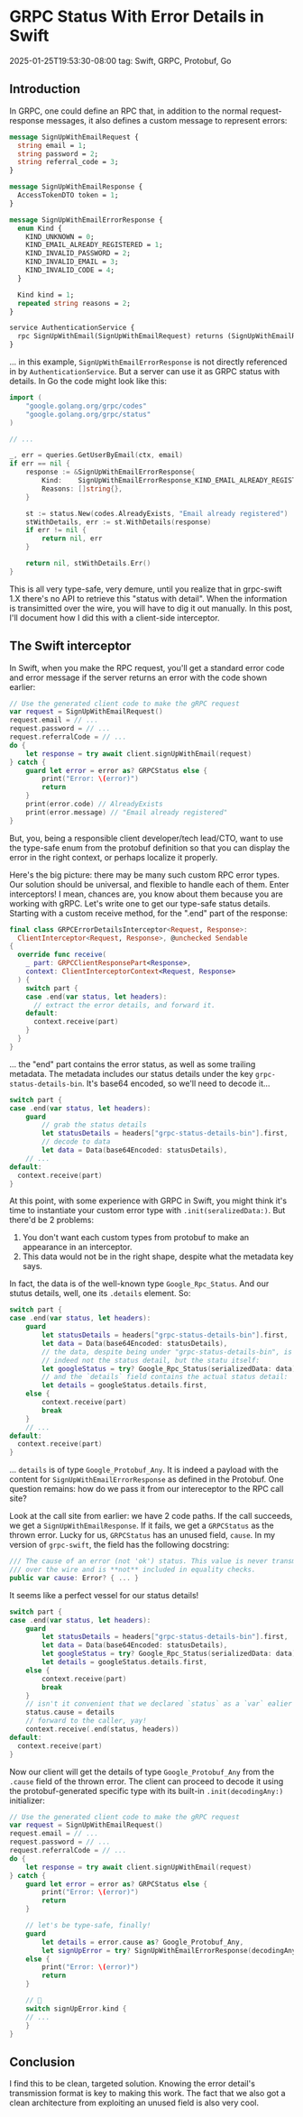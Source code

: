 # GRPC Status With Error Details in Swift
2025-01-25T19:53:30-08:00
tag: Swift, GRPC, Protobuf, Go

## Introduction

In GRPC, one could define an RPC that, in addition to the normal
request-response messages, it also defines a custom message to represent errors:


```proto
message SignUpWithEmailRequest {
  string email = 1;
  string password = 2;
  string referral_code = 3;
}

message SignUpWithEmailResponse {
  AccessTokenDTO token = 1;
}

message SignUpWithEmailErrorResponse {
  enum Kind {
    KIND_UNKNOWN = 0;
    KIND_EMAIL_ALREADY_REGISTERED = 1;
    KIND_INVALID_PASSWORD = 2;
    KIND_INVALID_EMAIL = 3;
    KIND_INVALID_CODE = 4;
  }

  Kind kind = 1;
  repeated string reasons = 2;
}

service AuthenticationService {
  rpc SignUpWithEmail(SignUpWithEmailRequest) returns (SignUpWithEmailResponse) {}
}
```

... in this example, `SignUpWithEmailErrorResponse` is not directly referenced
in by `AuthenticationService`. But a server can use it as GRPC status with
details. In Go the code might look like this:

```go
import (
	"google.golang.org/grpc/codes"
	"google.golang.org/grpc/status"
)

// ...

_, err = queries.GetUserByEmail(ctx, email)
if err == nil {
    response := &SignUpWithEmailErrorResponse{
        Kind:    SignUpWithEmailErrorResponse_KIND_EMAIL_ALREADY_REGISTERED,
        Reasons: []string{},
    }

    st := status.New(codes.AlreadyExists, "Email already registered")
    stWithDetails, err := st.WithDetails(response)
    if err != nil {
        return nil, err
    }

    return nil, stWithDetails.Err()
}
```

This is all very type-safe, very demure, until you realize that in grpc-swift
1.X there's no API to retrieve this "status with detail". When the information
is transimitted over the wire, you will have to dig it out manually. In this
post, I'll document how I did this with a client-side interceptor.

## The Swift interceptor

In Swift, when you make the RPC request, you'll get a standard error code and
error message if the server returns an error with the code shown earlier:

```swift
// Use the generated client code to make the gRPC request
var request = SignUpWithEmailRequest()
request.email = // ...
request.password = // ...
request.referralCode = // ...
do {
    let response = try await client.signUpWithEmail(request)
} catch {
    guard let error = error as? GRPCStatus else {
        print("Error: \(error)")
        return
    }
    print(error.code) // AlreadyExists
    print(error.message) // "Email already registered"
}
```

But, you, being a responsible client developer/tech lead/CTO, want to use the
type-safe enum from the protobuf definition so that you can display the error in
the right context, or perhaps localize it properly.

Here's the big picture: there may be many such custom RPC error types. Our
solution should be universal, and flexible to handle each of them. Enter
interceptors! I mean, chances are, you know about them because you are working
with gRPC. Let's write one to get our type-safe status details. Starting with
a custom receive method, for the ".end" part of the response:

```swift
final class GRPCErrorDetailsInterceptor<Request, Response>:
  ClientInterceptor<Request, Response>, @unchecked Sendable
{
  override func receive(
    _ part: GRPCClientResponsePart<Response>,
    context: ClientInterceptorContext<Request, Response>
  ) {
    switch part {
    case .end(var status, let headers):
      // extract the error details, and forward it.
    default:
      context.receive(part)
    }
  }
}
```

... the "end" part contains the error status, as well as some trailing metadata.
The metadata includes our status details under the key `grpc-status-details-bin`.
It's base64 encoded, so we'll need to decode it...


```swift
switch part {
case .end(var status, let headers):
    guard
        // grab the status details
        let statusDetails = headers["grpc-status-details-bin"].first,
        // decode to data
        let data = Data(base64Encoded: statusDetails),
    // ...
default:
  context.receive(part)
}
```

At this point, with some experience with GRPC in Swift, you might think it's
time to instantiate your custom error type with `.init(seralizedData:)`. But
there'd be 2 problems:

1. You don't want each custom types from protobuf to make an appearance in an
   interceptor.
2. This data would not be in the right shape, despite what the metadata key
   says.

In fact, the data is of the well-known type `Google_Rpc_Status`. And our stutus
details, well, one its `.details` element. So:

```swift
switch part {
case .end(var status, let headers):
    guard
        let statusDetails = headers["grpc-status-details-bin"].first,
        let data = Data(base64Encoded: statusDetails),
        // the data, despite being under "grpc-status-details-bin", is
        // indeed not the status detail, but the statu itself:
        let googleStatus = try? Google_Rpc_Status(serializedData: data)
        // and the `details` field contains the actual status detail:
        let details = googleStatus.details.first,
    else {
        context.receive(part)
        break
    }
    // ...
default:
  context.receive(part)
}
```

... `details` is of type `Google_Protobuf_Any`. It is indeed a payload with the
content for `SignUpWithEmailErrorResponse` as defined in the Protobuf. One
question remains: how do we pass it from our intereceptor to the RPC call site?

Look at the call site from earlier: we have 2 code paths. If the call succeeds,
we get a `SignUpWithEmailResponse`. If it fails, we get a `GRPCStatus` as the
thrown error. Lucky for us, `GRPCStatus` has an unused field, `cause`. In my
version of `grpc-swift`, the field has the following docstring:

```swift
/// The cause of an error (not 'ok') status. This value is never transmitted
/// over the wire and is **not** included in equality checks.
public var cause: Error? { ... }
```

It seems like a perfect vessel for our status details!

```swift
switch part {
case .end(var status, let headers):
    guard
        let statusDetails = headers["grpc-status-details-bin"].first,
        let data = Data(base64Encoded: statusDetails),
        let googleStatus = try? Google_Rpc_Status(serializedData: data)
        let details = googleStatus.details.first,
    else {
        context.receive(part)
        break
    }
    // isn't it convenient that we declared `status` as a `var` ealier 😉?
    status.cause = details
    // forward to the caller, yay!
    context.receive(.end(status, headers))
default:
  context.receive(part)
}
```

Now our client will get the details of type `Google_Protobuf_Any` from the
`.cause` field of the thrown error. The client can proceed to decode it using
the protobuf-generated specific type with its built-in `.init(decodingAny:)`
initializer:


```swift
// Use the generated client code to make the gRPC request
var request = SignUpWithEmailRequest()
request.email = // ...
request.password = // ...
request.referralCode = // ...
do {
    let response = try await client.signUpWithEmail(request)
} catch {
    guard let error = error as? GRPCStatus else {
        print("Error: \(error)")
        return
    }

    // let's be type-safe, finally!
    guard
        let details = error.cause as? Google_Protobuf_Any,
        let signUpError = try? SignUpWithEmailErrorResponse(decodingAny: details)
    else {
        print("Error: \(error)")
        return
    }

    // 🎉
    switch signUpError.kind {
    // ...
    }
}
```

## Conclusion

I find this to be clean, targeted solution. Knowing the error detail's
transmission format is key to making this work. The fact that we also got
a clean architecture from exploiting an unused field is also very cool.
